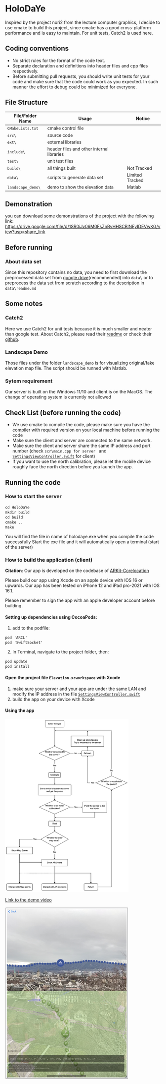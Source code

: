 # HoloDaYe
Inspired by the project nori2 from the lecture computer graphics, I decide to use cmake to build this project, since cmake has a good cross-platform performance and is easy to maintain. For unit tests, Catch2 is used here.
## Coding conventions
- No strict rules for the format of the code text.
- Separate declaration and definitions into header files and cpp files respectively.
- Before submitting pull requests, you should write unit tests for your code and make sure that the code could work as you expected. In such manner the effort to debug could be minimized for everyone.
## File Structure

|File/Folder Name|Usage|Notice|
|---|---|---|
|```CMakeLists.txt```|cmake control file||
|```src\```|source code|   |
|```ext\```|external libraries|   |
|```include\```|header files and other internal libraries|   |
|```test\```|unit test files||
|```build\```|all things built|Not Tracked|
|```data\```|scripts to generate data set|Limited Tracked|
|```landscape_demo\```|demo to show the elevation data|Matlab|

## Demonstration
you can download some demonstrations of the project with the following link:
https://drive.google.com/file/d/1SR0iJv06M0FsZnBvHHSCBlNEyIDEVwKG/view?usp=share_link

## Before running
### About data set
Since this repository contains no data, you need to first download the preprocessed data set from [google drive](https://drive.google.com/file/d/1VEH-fl9MNWkXczAR74fiCL-5GnzCDdr6/view?usp=sharing)(recommended) into ```data\``` or to preprocess the data set from scratch according to the description in ```data\readme.md```
## Some notes
### Catch2
Here we use Catch2 for unit tests because it is much smaller and neater than google test. About Catch2, please read their [readme](ext/Catch2/README.md) or check their [github](https://github.com/catchorg/Catch2).
### Landscape Demo
Those files under the folder ```landscape_demo``` is for visualizing original/fake elevation map file. The script should be runned with Matlab.
### Sytem requirement
Our server is built on the Windows 11/10 and client is on the MacOS. The change of operating system is currently not allowed

## Check List (before running the code)
- We use cmake to compile the code, please make sure you have the compiler with required version on your local machine before running the code
- Make sure the client and server are connected to the same network.
- Make sure the client and server share the same IP address and port number (check ```scr\main.cpp for server ``` and [`SettingsViewController.swift`](https://github.com/MixedRealityETHZ/HoloDaYe/blob/6d962f94a84856e59d2e725d7c28fba08288bfc6/ARKit-CoreLocation/ARKit%2BCoreLocation/SettingsViewController.swift#L42) for client)
- If you want to use the north calibration, please let the mobile device roughly face the north direction before you launch the app.

## Running the code
### How to start the server
```
cd HoloDaYe 
mkdir build
cd build
cmake ..
make
```
You will find the file in name of holodaye.exe when you compile the code successfully
Start the exe file and it will automatically open a terminal (start of the server)

### How to build the application (client)

**Citation**: Our app is developed on the codebase of [ARKit-Corelocation](https://github.com/ProjectDent/ARKit-CoreLocation)

Please build our app using Xcode on an apple device with IOS 16 or upwards.
Our app has been tested on iPhone 12  and iPad pro-2021 with IOS 16.1.

Please remember to sign the app with an apple developer account before building.

#### Setting up dependencies using CocoaPods:

1. add to the podfile: 

```
pod 'ARCL'
pod 'SwiftSocket'
```

2. In Terminal, navigate to the project folder, then:

```
pod update
pod install
```

#### Open the project file `Elevation.xcworkspace` with Xcode

1. make sure your server and your app are under the same LAN and modify the IP address in the file [`SettingsViewController.swift`](https://github.com/MixedRealityETHZ/HoloDaYe/blob/6d962f94a84856e59d2e725d7c28fba08288bfc6/ARKit-CoreLocation/ARKit%2BCoreLocation/SettingsViewController.swift#L42)
2. build the app on your device with Xcode

#### Using the app
<img src="https://github.com/MixedRealityETHZ/HoloDaYe/blob/main/imgs/lifecycle.jpg" width="400">

[Link to the demo video](https://youtube.com/playlist?list=PLeRJM5sDl8rY7sIt78GTSx0vshNTe4Xzl)

<img src="https://github.com/MixedRealityETHZ/HoloDaYe/blob/main/imgs/app-ar2.png" width="400">







